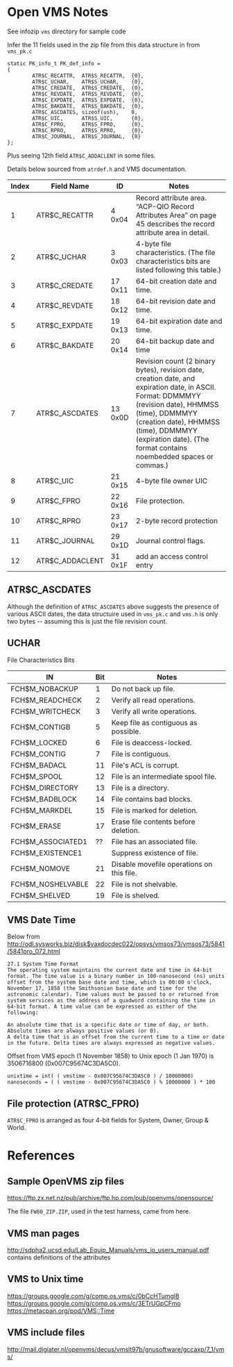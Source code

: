 # Open VMS Notes

See infozip `vms` directory for sample code

Infer the 11 fields used in the zip file from this data structure in from `vms_pk.c`

    static PK_info_t PK_def_info =
    {
            ATR$C_RECATTR,  ATR$S_RECATTR,  {0},
            ATR$C_UCHAR,    ATR$S_UCHAR,    {0},
            ATR$C_CREDATE,  ATR$S_CREDATE,  {0},
            ATR$C_REVDATE,  ATR$S_REVDATE,  {0},
            ATR$C_EXPDATE,  ATR$S_EXPDATE,  {0},
            ATR$C_BAKDATE,  ATR$S_BAKDATE,  {0},
            ATR$C_ASCDATES, sizeof(ush),    0,
            ATR$C_UIC,      ATR$S_UIC,      {0},
            ATR$C_FPRO,     ATR$S_FPRO,     {0},
            ATR$C_RPRO,     ATR$S_RPRO,     {0},
            ATR$C_JOURNAL,  ATR$S_JOURNAL,  {0}
    };

Plus seeing 12th field `ATR$C_ADDACLENT` in some files.

Details below sourced from `atrdef.h` and VMS documentation.

| Index | Field Name        | ID      | Notes |
| ------|-------------------|---------|-------|
| 1     | ATR$C_RECATTR     |  4 0x04 | Record attribute area. “ACP-QIO Record Attributes Area” on page 45 describes the record attribute area in detail. |
| 2     | ATR$C_UCHAR       |  3 0x03 | 4-byte file characteristics. (The file characteristics bits are listed following this table.) |
| 3     | ATR$C_CREDATE     | 17 0x11 | 64-bit creation date and time.|
| 4     | ATR$C_REVDATE     | 18 0x12 | 64-bit revision date and time. |
| 5     | ATR$C_EXPDATE     | 19 0x13 | 64-bit expiration date and time. |
| 6     | ATR$C_BAKDATE     | 20 0x14 | 64-bit backup date and time |
| 7     | ATR$C_ASCDATES    | 13 0x0D | Revision count (2 binary bytes), revision date, creation date, and expiration date, in ASCII. Format: DDMMMYY (revision date), HHMMSS (time), DDMMMYY (creation date), HHMMSS (time), DDMMMYY (expiration date). (The format contains noembedded spaces or commas.) ||
| 8     | ATR$C_UIC         | 21 0x15 | 4-byte file owner UIC |
| 9     | ATR$C_FPRO        | 22 0x16 | File protection. |
| 10    | ATR$C_RPRO        | 23 0x17 | 2-byte record protection |
| 11    | ATR$C_JOURNAL     | 29 0x1D | Journal control flags. |
| 12    | ATR$C_ADDACLENT   | 31 0x1F | add an access control entry |

## ATR$C_ASCDATES

Although  the definition of `ATR$C_ASCDATES` above suggests the presence of various ASCII dates, the data structuire used in
`vms_pk.c` and `vms.h` is only two bytes -- assuming this is just the file revision count.

## UCHAR

File Characteristics Bits

| IN                | Bit| Notes |
|-------------------|----|-------|
|FCH$M_NOBACKUP     |  1 | Do not back up file.
|FCH$M_READCHECK    |  2 | Verify all read operations.
|FCH$M_WRITCHECK    |  3 | Verify all write operations.
|FCH$M_CONTIGB      |  5 | Keep file as contiguous as possible.
|FCH$M_LOCKED       |  6 | File is deaccess-locked.
|FCH$M_CONTIG       |  7 | File is contiguous.
|FCH$M_BADACL       | 11 | File's ACL is corrupt.
|FCH$M_SPOOL        | 12 | File is an intermediate spool file.
|FCH$M_DIRECTORY    | 13 | File is a directory.
|FCH$M_BADBLOCK     | 14 | File contains bad blocks.
|FCH$M_MARKDEL      | 15 | File is marked for deletion.
|FCH$M_ERASE        | 17 | Erase file contents before deletion.
|FCH$M_ASSOCIATED1  | ?? | File has an associated file.
|FCH$M_EXISTENCE1   |    | Suppress existence of file.
|FCH$M_NOMOVE       | 21 | Disable movefile operations on this file.
|FCH$M_NOSHELVABLE  | 22 | File is not shelvable.
|FCH$M_SHELVED      | 19 |File is shelved.


## VMS Date Time

Below from http://odl.sysworks.biz/disk$vaxdocdec022/opsys/vmsos73/vmsos73/5841/5841pro_072.html

    27.1 System Time Format
    The operating system maintains the current date and time in 64-bit format. The time value is a binary number in 100-nanosecond (ns) units offset from the system base date and time, which is 00:00 o'clock, November 17, 1858 (the Smithsonian base date and time for the astronomic calendar). Time values must be passed to or returned from system services as the address of a quadword containing the time in 64-bit format. A time value can be expressed as either of the following:

    An absolute time that is a specific date or time of day, or both. Absolute times are always positive values (or 0).
    A delta time that is an offset from the current time to a time or date in the future. Delta times are always expressed as negative values.


Offset from VMS epoch (1 November 1858) to Unix epoch (1 Jan 1970) is 3506716800 (0x007C95674C3DA5C0).

    unixtime = int( ( vmstime - 0x007C95674C3DA5C0 ) / 10000000)
    nanoseconds = ( ( vmstime - 0x007C95674C3DA5C0 ) % 10000000 ) * 100

## File protection (ATR$C_FPRO)

`ATR$C_FPRO` is arranged as four 4-bit fields for System, Owner, Group & World.

# References

## Sample OpenVMS zip files
https://ftp.zx.net.nz/pub/archive/ftp.hp.com/pub/openvms/opensource/

The file `FW80_ZIP.ZIP`, used in the test harness, came from here.

## VMS man pages
http://sdpha2.ucsd.edu/Lab_Equip_Manuals/vms_io_users_manual.pdf
contains definitions of the attributes

## VMS to Unix time
https://groups.google.com/g/comp.os.vms/c/0bCcHTumgl8
https://groups.google.com/g/comp.os.vms/c/3ETrUGpCFmo
https://metacpan.org/pod/VMS::Time

## VMS include files

http://mail.digiater.nl/openvms/decus/vmslt97b/gnusoftware/gccaxp/7_1/vms/
